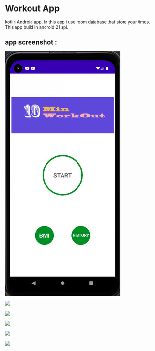 # Workout App
 kotlin Android app.
 In this app i use room database that store your times.
 This app build in android 21 api.
 ## app screenshot :
 <p aling="center">
 <img src="workout app\1st.png">
 </p>
 <p aling="center">
 <img src="workout app\2st.png">
 </p>
 <p aling="center">
 <img src="workout app\3st.png">
 </p>
 <p aling="center">
 <img src="workout app\4st.png">
 </p>
 <p aling="center">
 <img src="workout app\5st.png">
 </p>
 <p aling="center">
 <img src="workout app\6st.png">
 </p>
